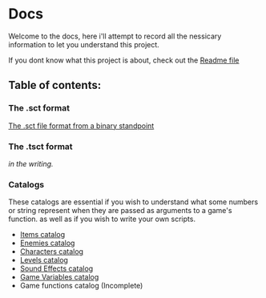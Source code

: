 # Docs
Welcome to the docs, here i'll attempt to record all the nessicary information to let you understand this project.

If you dont know what this project is about, check out the [Readme file](../readme.md)

## Table of contents:

### The .sct format
[The .sct file format from a binary standpoint](./sct/format.md)

### The .tsct format
 _in the writing._

### Catalogs
These catalogs are essential if you wish to understand what some numbers or string represent when they are passed as arguments to a game's function. as well as if you wish to write your own scripts.

+ [Items catalog](./catalog/items.md)
+ [Enemies catalog](./catalog/enemies.md)
+ [Characters catalog](./catalog/characters.md)
+ [Levels catalog](./catalog/levels.md)
+ [Sound Effects catalog](./catalog/sound.md)
+ [Game Variables catalog](./catalog/gamevars.md)
+ Game functions catalog (Incomplete)